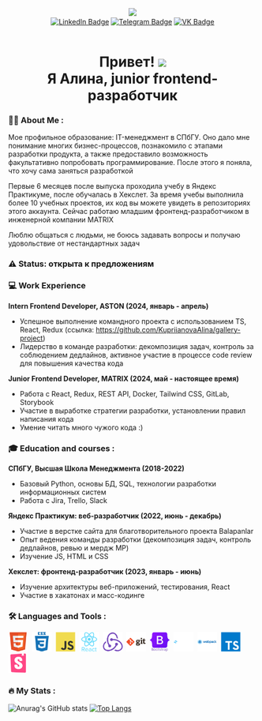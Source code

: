 <div id="header" align="center">
  <img src="https://media.giphy.com/media/v1.Y2lkPTc5MGI3NjExZ2YzcnltZ3NkZGlnNHZxeWpzZGZ1czZ2d29mOWlkZTVia2l0enJxMSZlcD12MV9pbnRlcm5hbF9naWZfYnlfaWQmY3Q9cw/WIQ0N0OUvei1OW1h9Z/giphy.gif" width="120"/>
  <div id="badges">
    <a href="https://www.linkedin.com/in/alina-kupriianova/"><img src="https://img.shields.io/badge/LinkedIn-blue?style=for-the-badge&logo=linkedin&logoColor=white" alt="LinkedIn Badge"/></a>
    <a href="https://t.me/kupriianova_a"><img src="https://img.shields.io/badge/Telegram-gray?style=for-the-badge&logo=telegram&logoColor=white" alt="Telegram Badge"/></a>
    <a href="https://vk.com/kupriianova_a"><img src="https://img.shields.io/badge/VK-blue?style=for-the-badge&logo=VK&logoColor=white" alt="VK Badge"/></a>
  </div>
  <img src="https://komarev.com//ghpvc/?username=KupriianovaAlina&style=flat-square&color=blue" alt=""/>
  <h1> Привет! <img src="https://media.giphy.com/media/hvRJCLFzcasrR4ia7z/giphy.gif" width="30px"/>  <br />
    Я Алина, junior frontend-разработчик
  </h1>
</div>

### :woman_technologist: About Me :

Мое профильное образование: IT-менеджмент в СПбГУ. Оно дало мне понимание многих бизнес-процессов, познакомило с этапами разработки продукта, а также предоставило возможность факультативно попробовать программирование. После этого я поняла, что хочу сама заняться разработкой

Первые 6 месяцев после выпуска проходила учебу в Яндекс Практикуме, после обучалась в Хекслет. За время учебы выполнила более 10 учебных проектов, их код вы можете увидеть в репозиториях этого аккаунта. Сейчас работаю младшим фронтенд-разработчиком в инженерной компании MATRIX

Люблю общаться с людьми, не боюсь задавать вопросы и получаю удовольствие от нестандартных задач


### :warning: Status: открыта к предложениям


### :computer: Work Experience

__Intern Frontend Developer, ASTON (2024, январь - апрель)__
  - Успешное выполнение командного проекта с использованием TS, React, Redux (ссылка: https://github.com/KupriianovaAlina/gallery-project) 
  - Лидерство в команде разработки: декомпозиция задач, контроль за соблюдением дедлайнов, активное участие в процессе code review для повышения качества кода

__Junior Frontend Developer, MATRIX (2024, май - настоящее время)__
  - Работа с React, Redux, REST API, Docker, Tailwind CSS, GitLab, Storybook
  - Участие в выработке стратегии разработки, установлении правил написания кода
  - Умение читать много чужого кода :)


### :mortar_board: Education and courses :

__СПбГУ, Высшая Школа Менеджмента (2018-2022)__
  - Базовый Python, основы БД, SQL, технологии разработки информационных систем
  - Работа с Jira, Trello, Slack

__Яндекс Практикум: веб-разработчик (2022, июнь - декабрь)__
  - Участие в верстке сайта для благотворительного проекта Balapanlar
  - Опыт ведения команды разработки (декомпозиция задач, контроль дедлайнов, ревью и мердж MP)
  - Изучение JS, HTML и CSS

__Хекслет: фронтенд-разработчик (2023, январь - июнь)__
  - Изучение архитектуры веб-приложений, тестирования, React
  - Участие в хакатонах и масс-кодинге


### :hammer_and_wrench: Languages and Tools :
<div>
  <img src="https://github.com/devicons/devicon/blob/master/icons/html5/html5-original.svg" title="HTML5" alt="HTML" width="40" height="40"/>&nbsp;  
  <img src="https://github.com/devicons/devicon/blob/master/icons/css3/css3-plain-wordmark.svg"  title="CSS3" alt="CSS" width="40" height="40"/>&nbsp;
  <img src="https://github.com/devicons/devicon/blob/master/icons/javascript/javascript-original.svg" title="JavaScript" alt="JavaScript" width="40" height="40"/>&nbsp;
  <img src="https://github.com/devicons/devicon/blob/master/icons/react/react-original-wordmark.svg" title="React" alt="React" width="40" height="40"/>&nbsp;
  <img src="https://github.com/devicons/devicon/blob/master/icons/redux/redux-original.svg" title="Redux" alt="Redux " width="40" height="40"/>&nbsp;
  <img src="https://github.com/devicons/devicon/blob/master/icons/git/git-original-wordmark.svg" title="Git" **alt="Git" width="40" height="40"/>&nbsp;
  <img src="https://github.com/devicons/devicon/blob/master/icons/bootstrap/bootstrap-original-wordmark.svg" title="Bootstrap" **alt="Bootstrap" width="40" height="40"/>&nbsp;
  <img src="https://github.com/devicons/devicon/blob/master/icons/tailwindcss/tailwindcss-original-wordmark.svg" title="Tailwindcss" **alt="Tailwindcss" width="40" height="40"/>&nbsp;
   <img src="https://github.com/devicons/devicon/blob/master/icons/webpack/webpack-original-wordmark.svg" title="webpack" **alt="webpack" width="40" height="40"/>&nbsp;
  <img src="https://github.com/devicons/devicon/blob/master/icons/typescript/typescript-original.svg" title="typescript" **alt="typescript" width="40" height="40"/>&nbsp;
  <img src="https://github.com/devicons/devicon/blob/master/icons/storybook/storybook-original.svg" title="storybook" **alt="storybook" width="40" height="40"/>&nbsp;
</div>

### :fire: My Stats :
![Anurag's GitHub stats](https://github-readme-stats.vercel.app/api?username=KupriianovaAlina&show_icons=true&theme=radical&rank_icon=github)
[![Top Langs](https://github-readme-stats.vercel.app/api/top-langs/?username=KupriianovaAlina&show_icons=true&layout=compact&theme=vision-friendly-dark)](https://github.com/anuraghazra/github-readme-stats)
